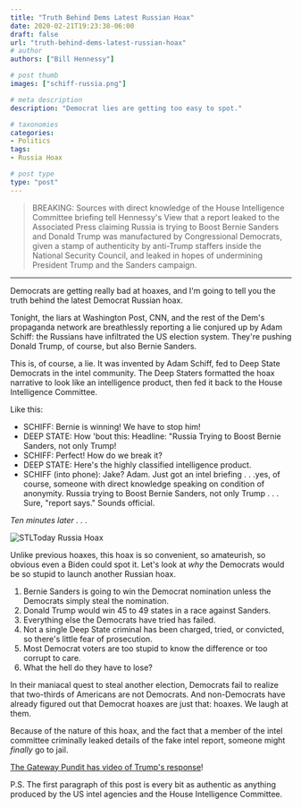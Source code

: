 ```yaml
---
title: "Truth Behind Dems Latest Russian Hoax"
date: 2020-02-21T19:23:38-06:00
draft: false
url: "truth-behind-dems-latest-russian-hoax"
# author
authors: ["Bill Hennessy"]

# post thumb
images: ["schiff-russia.png"]

# meta description
description: "Democrat lies are getting too easy to spot."

# taxonomies
categories: 
- Politics
tags:
- Russia Hoax

# post type
type: "post"
---
```


> BREAKING: Sources with direct knowledge of the House Intelligence Committee briefing tell Hennessy's View that a report leaked to the Associated Press claiming Russia is trying to Boost Bernie Sanders and Donald Trump was manufactured by Congressional Democrats, given a stamp of authenticity by anti-Trump staffers inside the National Security Council, and leaked in hopes of undermining President Trump and the Sanders campaign. 

---

Democrats are getting really bad at hoaxes, and I'm going to tell you the truth behind the latest Democrat Russian hoax. 

Tonight, the liars at Washington Post, CNN, and the rest of the Dem's propaganda network are breathlessly reporting a lie conjured up by Adam Schiff: the Russians have infiltrated the US election system. They're pushing Donald Trump, of course, but also Bernie Sanders. 

This is, of course, a lie. It was invented by Adam Schiff, fed to Deep State Democrats in the intel community. The Deep Staters formatted the hoax narrative to look like an intelligence product, then fed it back to the House Intelligence Committee. 

Like this:

- SCHIFF: Bernie is winning! We have to stop him!
- DEEP STATE: How 'bout this: Headline: "Russia Trying to Boost Bernie Sanders, not only Trump!
- SCHIFF: Perfect! How do we break it? 
- DEEP STATE: Here's the highly classified intelligence product.
- SCHIFF (into phone): Jake? Adam. Just got an intel briefing . . .yes, of course, someone with direct knowledge speaking on condition of anonymity. Russia trying to Boost Bernie Sanders, not only Trump . . . Sure, "report says." Sounds official.

_Ten minutes later . . ._

![STLToday Russia Hoax](/images/stltoday-russia-hoax.png)

Unlike previous hoaxes, this hoax is so convenient, so amateurish, so obvious even a Biden could spot it. Let's look at *why* the Democrats would be so stupid to launch another Russian hoax.

1. Bernie Sanders is going to win the Democrat nomination unless the Democrats simply steal the nomination. 
2. Donald Trump would win 45 to 49 states in a race against Sanders.
3. Everything else the Democrats have tried has failed.
4. Not a single Deep State criminal has been charged, tried, or convicted, so there's little fear of prosecution. 
5. Most Democrat voters are too stupid to know the difference or too corrupt to care.
6. What the hell do they have to lose? 

In their maniacal quest to steal another election, Democrats fail to realize that two-thirds of Americans are not Democrats. And non-Democrats have already figured out that Democrat hoaxes are just that: hoaxes. We laugh at them.

Because of the nature of this hoax, and the fact that a member of the intel committee criminally leaked details of the fake intel report, someone might *finally* go to jail. 

[The Gateway Pundit has video of Trump's response](https://www.thegatewaypundit.com/2020/02/thats-pencil-neck-little-pencil-president-trump-unloads-on-pencil-neck-schiff-and-fake-news-media-on-latest-anonymous-russia-hoax-video/)!

P.S. The first paragraph of this post is every bit as authentic as anything produced by the US intel agencies and the House Intelligence Committee.  

